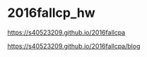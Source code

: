 # 2016fallcp_hw

https://s40523209.github.io/2016fallcpa

https://s40523209.github.io/2016fallcpa/blog
